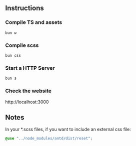 ## Instructions

### Compile TS and assets

```
bun w
```

### Compile scss

```
bun css
```

### Start a HTTP Server

```
bun s
```

### Check the website

http://localhost:3000

## Notes

In your \*.scss files, if you want to include an external css file:

```scss
@use "../node_modules/antd/dist/reset";
```
